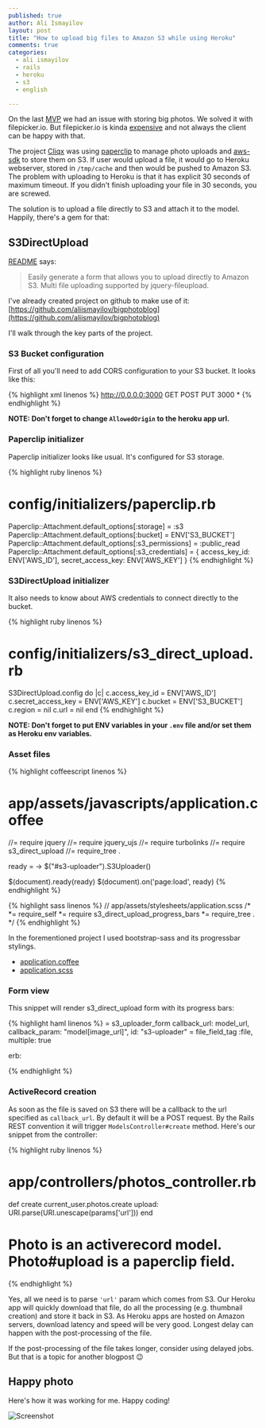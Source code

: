```yaml
---
published: true
author: Ali Ismayilov
layout: post
title: "How to upload big files to Amazon S3 while using Heroku"
comments: true
categories:
  - ali ismayilov
  - rails
  - heroku
  - s3
  - english

---
```


On the last [MVP](http://startupdev.com.br/pt/servicos-para-startups/mvp/) we had an issue with storing big photos. We solved it with filepicker.io. But filepicker.io is kinda [expensive](https://www.inkfilepicker.com/pricing/) and not always the client can be happy with that.

<!--more-->

The project [Cliqx](http://www.cliqx.com.br/) was using [paperclip](https://github.com/thoughtbot/paperclip) to manage photo uploads and [aws-sdk](https://github.com/aws/aws-sdk-ruby) to store them on S3. If user would upload a file, it would go to Heroku webserver, stored in ```/tmp/cache``` and then would be pushed to Amazon S3. The problem with uploading to Heroku is that it has explicit 30 seconds of maximum timeout. If you didn't finish uploading your file in 30 seconds, you are screwed.

The solution is to upload a file directly to S3 and attach it to the model. Happily, there's a gem for that:

## S3DirectUpload

[README](https://github.com/waynehoover/s3_direct_upload) says:

> Easily generate a form that allows you to upload directly to Amazon S3. Multi file uploading supported by jquery-fileupload.

I've already created project on github to make use of it: [https://github.com/aliismayilov/bigphotoblog](https://github.com/aliismayilov/bigphotoblog)

I'll walk through the key parts of the project.

### S3 Bucket configuration

First of all you'll need to add CORS configuration to your S3 bucket. It looks like this:

{% highlight xml linenos %}
<CORSConfiguration>
  <CORSRule>
    <AllowedOrigin>http://0.0.0.0:3000</AllowedOrigin>
    <AllowedMethod>GET</AllowedMethod>
    <AllowedMethod>POST</AllowedMethod>
    <AllowedMethod>PUT</AllowedMethod>
    <MaxAgeSeconds>3000</MaxAgeSeconds>
    <AllowedHeader>*</AllowedHeader>
  </CORSRule>
</CORSConfiguration>
{% endhighlight %}

**NOTE: Don't forget to change ```AllowedOrigin``` to the heroku app url.**

### Paperclip initializer

Paperclip initializer looks like usual. It's configured for S3 storage.

{% highlight ruby linenos %}
# config/initializers/paperclip.rb
Paperclip::Attachment.default_options[:storage] = :s3
Paperclip::Attachment.default_options[:bucket] = ENV['S3_BUCKET']
Paperclip::Attachment.default_options[:s3_permissions] = :public_read
Paperclip::Attachment.default_options[:s3_credentials] = {
  access_key_id: ENV['AWS_ID'],
  secret_access_key: ENV['AWS_KEY']
}
{% endhighlight %}

### S3DirectUpload initializer

It also needs to know about AWS credentials to connect directly to the bucket.

{% highlight ruby linenos %}
# config/initializers/s3_direct_upload.rb
S3DirectUpload.config do |c|
  c.access_key_id = ENV['AWS_ID']
  c.secret_access_key = ENV['AWS_KEY']
  c.bucket = ENV['S3_BUCKET']
  c.region = nil
  c.url = nil
end
{% endhighlight %}

**NOTE: Don't forget to put ENV variables in your ```.env``` file and/or set them as Heroku env variables.**

### Asset files

{% highlight coffeescript linenos %}
# app/assets/javascripts/application.coffee
//= require jquery
//= require jquery_ujs
//= require turbolinks
//= require s3_direct_upload
//= require_tree .

ready = ->
  $("#s3-uploader").S3Uploader()

$(document).ready(ready)
$(document).on('page:load', ready)
{% endhighlight %}

{% highlight sass linenos %}
// app/assets/stylesheets/application.scss
/*
*= require_self
*= require s3_direct_upload_progress_bars
*= require_tree .
*/
{% endhighlight %}

In the forementioned project I used bootstrap-sass and its progressbar stylings.

* [application.coffee](https://github.com/aliismayilov/bigphotoblog/blob/master/app/assets/javascripts/application.coffee)
* [application.scss](https://github.com/aliismayilov/bigphotoblog/blob/master/app/assets/stylesheets/application.scss)


### Form view

This snippet will render s3_direct_upload form with its progress bars:

{% highlight haml linenos %}
= s3_uploader_form callback_url: model_url, callback_param: "model[image_url]", id: "s3-uploader"
  = file_field_tag :file, multiple: true

erb:
  <script id="template-upload" type="text/x-tmpl">
    <div id="file-{{ "{%" }}=o.unique_id%}" class="upload">
      {{ "{%" }}=o.name%}
      <div class="progress"><div class="bar" style="width: 0%"></div></div>
    </div>
  </script>

{% endhighlight %}


### ActiveRecord creation

As soon as the file is saved on S3 there will be a callback to the url specified as ```callback_url```. By default it will be a POST request. By the Rails REST convention it will trigger ```ModelsController#create``` method. Here's our snippet from the controller:

{% highlight ruby linenos %}
# app/controllers/photos_controller.rb
  def create
    current_user.photos.create upload: URI.parse(URI.unescape(params['url']))
  end
# Photo is an activerecord model. Photo#upload is a paperclip field.
{% endhighlight %}

Yes, all we need is to parse ```'url'``` param which comes from S3. Our Heroku app will quickly download that file, do all the processing (e.g. thumbnail creation) and store it back in S3. As Heroku apps are hosted on Amazon servers, download latency and speed will be very good. Longest delay can happen with the post-processing of the file.

If the post-processing of the file takes longer, consider using delayed jobs. But that is a topic for another blogpost 😉

## Happy photo

Here's how it was working for me. Happy coding!

![Screenshot](/blog/images/posts/2014-02-06/2014.02.06_screenshot.png "Screenshot")

